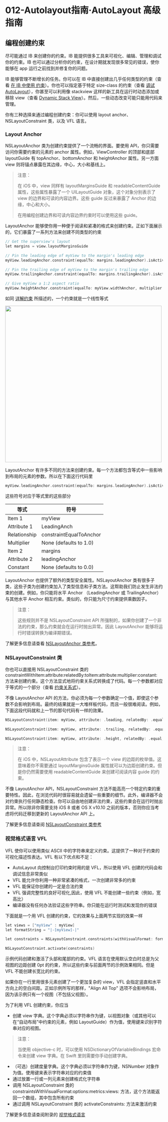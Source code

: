 # 012-Autolayout指南·AutoLayout 高级指南

## 编程创建约束

尽可能通过 IB 来创建你的约束。IB 能提供很多工具来可视化、编辑、管理和调试你的约束。IB 也可以通过分析你的约束，在设计期就发现很多常见的错误，使你能够在 app 运行之前找到并修复你的问题。

IB 能够管理不断增长的任务。你可以在 IB 中直接创建出几乎任何类型的约束（查看 [在 IB 中使用 约束](https://developer.apple.com/library/content/documentation/UserExperience/Conceptual/AutolayoutPG/WorkingwithConstraintsinInterfaceBuidler.html#//apple_ref/doc/uid/TP40010853-CH10-SW1)）。你也可以指定基于特定 size-class 的约束（查看 [调试 AutoLayout](https://developer.apple.com/library/content/documentation/UserExperience/Conceptual/AutolayoutPG/TypesofErrors.html#//apple_ref/doc/uid/TP40010853-CH22-SW1)），你甚至可以利用像 stackview 这样的新工具在运行时动态添加或移除 view（查看 [Dynamic Stack View](https://developer.apple.com/library/content/documentation/UserExperience/Conceptual/AutolayoutPG/LayoutUsingStackViews.html#//apple_ref/doc/uid/TP40010853-CH11-SW19)）。然后，一些动态改变可能只能用代码来管理。

你有三种选择来通过编程创建约束：你可以使用 layout anchor、 NSLayoutConstraint 类，以及 VFL 语言。

### Layout Anchor

NSLayoutAnchor 类为创建约束提供了一个流畅的界面。要使用 API，你只需要访问你需要约束的元素的 anchor 属性。例如，ViewController 的顶部和底部 layoutGuide 有 topAnchor、bottomAnchor 和 heightAnchor 属性。另一方面 view 则将锚点暴露在其边缘，中心，大小和基线上。

> 注意：
> 
> 在 iOS 中，view 同样有 layoutMarginsGuide 和 readableContentGuide 属性，这些属性暴露了一个 UILayoutGuide 对象，这个对象分别表示了 view 的边界和可读的内容边界。这些 guide 反过来暴露了 Anchor 的边缘，中心和大小。
> 
> 在用编程创建边界和可读内容边界约束时可以使用这些 guide。

LayoutAnchor 能够使你用一种便于阅读和紧凑的格式来创建约束。正如下面展示的，它们暴露了一系列方法来创建不同类型的约束

```objectivec
// Get the superview's layout
let margins = view.layoutMarginsGuide
 
// Pin the leading edge of myView to the margin's leading edge
myView.leadingAnchor.constraint(equalTo: margins.leadingAnchor).isActive = true
 
// Pin the trailing edge of myView to the margin's trailing edge
myView.trailingAnchor.constraint(equalTo: margins.trailingAnchor).isActive = true
 
// Give myView a 1:2 aspect ratio
myView.heightAnchor.constraint(equalTo: myView.widthAnchor, multiplier: 2.0).isActive = true
```

如同 [详解约束](https://developer.apple.com/library/content/documentation/UserExperience/Conceptual/AutolayoutPG/AnatomyofaConstraint.html#//apple_ref/doc/uid/TP40010853-CH9-SW1) 所描述的，一个约束就是一个线性等式

<img src="https://developer.apple.com/library/content/documentation/UserExperience/Conceptual/AutolayoutPG/Art/view_formula_2x.png" width=500>

LayoutAnchor 有许多不同的方法来创建约束。每一个方法都包含等式中一些影响到布局的元素的参数。所以在下面这行代码里

```objectivec
myView.leadingAnchor.constraint(equalTo: margins.leadingAnchor).isActive = true
```

这些符号对应于等式里的这些部分

|等式|符号|
|---|---|
|Item 1|myView|
|Attribute 1|LeadingAnch|
|Relationship|constraintEqualToAnchor|
|Multiplier|None (defaults to 1.0)|
|Item 2|margins|
|Attribute 2|leadingAnchor|
|Constant|None (defaults to 0.0)|

LayoutAnchor 也提供了额外的类型安全属性。NSLayoutAnchor 类有很多子类，这些子类为创建约束加入了类型信息和子类方法。这帮助我们防止发生非法约束的创建。例如，你只能将水平 Anchor （LeadingAnchor 或 TrailingAnchor）与其他水平 Anchor 相互约束。类似的，你只能为尺寸约束提供乘数因子。

> 注意：
> 
> 这些规则并不是 NSLayoutConstraint API 所强制的，如果你创建了一个非法的约束，那么约束就会在运行时抛出异常。因此 LayoutAnchor 能够将运行时错误转换为编译期错误。

了解更多信息请查看 [NSLayoutAnchor 类参考](https://developer.apple.com/documentation/appkit/nslayoutanchor)。

### NSLayoutConstraint 类

你也可以直接用 NSLayoutConstraint 类的 constraintWithItem:attribute:relatedBy:toItem:attribute:multiplier:constant: 方法来创建约束。这个方法显式地将约束关系式转换成了代码。每一个参数都对应于等式的一个部分（查看 [约束关系式](https://developer.apple.com/library/content/documentation/UserExperience/Conceptual/AutolayoutPG/AnatomyofaConstraint.html#//apple_ref/doc/uid/TP40010853-CH9-SW2)）。

不像 LayoutAnchor API 的方法，你必须为每一个参数确定一个值，即使这个参数不会影响到布局。最终的结果就是一大堆样板代码，而且一般很难阅读。例如，下面这段代码就和上一节的那句代码有一样的效果。

```objectivec
NSLayoutConstraint(item: myView, attribute: .leading, relatedBy: .equal, toItem: view, attribute: .leadingMargin, multiplier: 1.0, constant: 0.0).isActive = true
 
NSLayoutConstraint(item: myView, attribute: .trailing, relatedBy: .equal, toItem: view, attribute: .trailingMargin, multiplier: 1.0, constant: 0.0).isActive = true
 
NSLayoutConstraint(item: myView, attribute: .height, relatedBy: .equal, toItem: myView, attribute:.width, multiplier: 2.0, constant:0.0).isActive = true
```

> 注意：
> 
> 在 iOS 中，NSLayoutAttribute 包含了表示一个 view 的边距的枚举值。这意味着你不需要通过 layoutMarginsGuide 属性就可以为边距创建约束。但是你仍然需要使用 readableContentGuide 来创建可阅读内容 guide 的约束。

不像 LayoutAnchor API，NSLayoutConstraint 方法不能高亮一个特定约束的重要特性。因此，在浏览代码时很容易就会遗留一些重要的细节。此外，编译器不会对约束执行任何静态检查。你可以自由地创建非法约束，这些约束会在运行时抛出异常。所以除非你需要支持 iOS 8 或者 OS X v10.10 之前的版本，否则你应当考虑将代码迁移到更新的 LayoutAnchor API 上。

了解更多信息请查阅 [NSLayoutConstraint 类参考](https://developer.apple.com/documentation/appkit/nslayoutconstraint)

### 视觉格式语言 VFL

VFL 使你可以使用类似 ASCII 中的字符串来定义约束。这提供了一种对于约束的可视化描述性表达。VFL 有以下优点和不足：

* AutoLayout 向控制台打印约束时用的是 VFL，所以使用 VFL 创建的代码会和调试信息非常类似
* VFL 能允许你利用一种非常紧凑的格式，一次创建非常多的约束
* VFL 能保证你创建的一定是合法约束
* VFL 强调完整性的良好可视化,因此，使用 VFL 不能创建一些约束（例如，宽高比）
* 编译器没有任何办法验证这些字符串。你只能在运行时测试和发现你的错误

下面就是一个用 VFL 创建的约束，它的效果与上面两节实现的效果一样

```objectivec
let views = ["myView" : myView]
let formatString = "|-[myView]-|"
 
let constraints = NSLayoutConstraint.constraints(withVisualFormat: formatString, options: .alignAllTop, metrics: nil, views: views)
 
NSLayoutConstraint.activate(constraints)
```

示例代码创建和激活了头部和尾部的约束。VFL 语言在使用默认空白时总是为父视图的边距创建 0pt 的约束，所以这些约束与前面两节的示例效果相同。但是 VFL 不能创建长宽比的约束。

如果你在一行里用很多元素创建了一个更加复杂的 view，VFL 会指定竖直和水平方向上的空白间距。正如示例所写的那样，"Align All Top" 选项不会影响布局，因为该示例只有一个视图（不包括父视图）。

为了利用 VFL 创建约束，你应当

* 创建 view 字典。这个字典必须以字符串作为键，以视图对象（或其他可以在“自动布局”中约束的元素，例如 LayoutGuide）作为值，使用键来识别字符串对应的视图。

> 注意：
> 
> 当使用 objective-c 时，可以使用 NSDictionaryOfVariableBindings 宏命令来创建 view 字典。在 Swift 里则需要你手动创建字典。

* （可选）创建度量字典。这个字典必须以字符串作为键，NSNumber 对象作为值。使用键来表示字符串对应的约束值
* 通过放置一行或一列元素来创建格式化字符串
* 调用  NSLayoutConstraint 类的 constraintsWithVisualFormat:options:metrics:views: 方法，这个方法能返回一个数组，其中包含所有约束
* 通过调用 NSLayoutConstraint 类的 activateConstraints: 方法来激活约束

了解更多信息请查阅附录的 [视觉格式语言](https://developer.apple.com/library/content/documentation/UserExperience/Conceptual/AutolayoutPG/VisualFormatLanguage.html#//apple_ref/doc/uid/TP40010853-CH27-SW1)